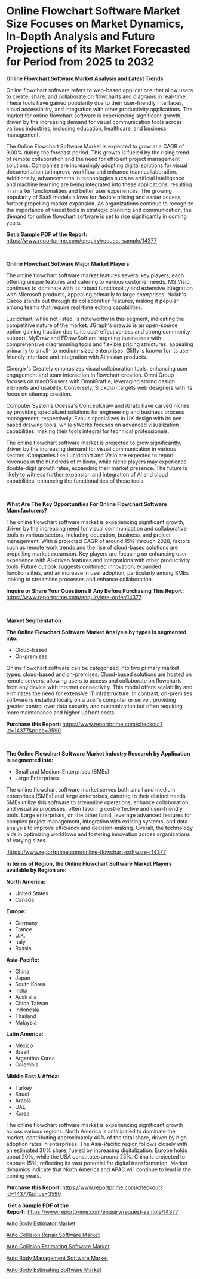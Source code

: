 <p><h1>Online Flowchart Software Market Size Focuses on Market Dynamics, In-Depth Analysis and Future Projections of its Market Forecasted for Period from 2025 to 2032</h1></p><p><strong>Online Flowchart Software Market Analysis and Latest Trends</strong></p>
<p><p>Online flowchart software refers to web-based applications that allow users to create, share, and collaborate on flowcharts and diagrams in real-time. These tools have gained popularity due to their user-friendly interfaces, cloud accessibility, and integration with other productivity applications. The market for online flowchart software is experiencing significant growth, driven by the increasing demand for visual communication tools across various industries, including education, healthcare, and business management.</p><p>The Online Flowchart Software Market is expected to grow at a CAGR of 9.00% during the forecast period. This growth is fueled by the rising trend of remote collaboration and the need for efficient project management solutions. Companies are increasingly adopting digital solutions for visual documentation to improve workflow and enhance team collaboration. Additionally, advancements in technologies such as artificial intelligence and machine learning are being integrated into these applications, resulting in smarter functionalities and better user experiences. The growing popularity of SaaS models allows for flexible pricing and easier access, further propelling market expansion. As organizations continue to recognize the importance of visual tools in strategic planning and communication, the demand for online flowchart software is set to rise significantly in coming years.</p></p>
<p><strong>Get a Sample PDF of the Report:&nbsp;</strong> <a href="https://www.reportprime.com/enquiry/request-sample/14377?utm_campaign=1138&utm_medium=2&utm_source=Github&utm_content=ia&utm_term=20032025&utm_id=online-flowchart-software">https://www.reportprime.com/enquiry/request-sample/14377</a></p>
<p>&nbsp;</p>
<p><strong>Online Flowchart Software Major Market Players</strong></p>
<p><p>The online flowchart software market features several key players, each offering unique features and catering to various customer needs. MS Visio continues to dominate with its robust functionality and extensive integration with Microsoft products, appealing primarily to large enterprises. Nulab's Cacoo stands out through its collaboration features, making it popular among teams that require real-time editing capabilities.</p><p>Lucidchart, while not listed, is noteworthy in this segment, indicating the competitive nature of the market. JGraph's draw.io is an open-source option gaining traction due to its cost-effectiveness and strong community support. MyDraw and EDrawSoft are targeting businesses with comprehensive diagramming tools and flexible pricing structures, appealing primarily to small- to medium-sized enterprises. Gliffy is known for its user-friendly interface and integration with Atlassian products.</p><p>Cinergix's Creately emphasizes visual collaboration tools, enhancing user engagement and team interaction in flowchart creation. Omni Group focuses on macOS users with OmniGraffle, leveraging strong design elements and usability. Conversely, Slickplan targets web designers with its focus on sitemap creation.</p><p>Computer Systems Odessa's ConceptDraw and iGrafx have carved niches by providing specialized solutions for engineering and business process management, respectively. Evolus specializes in UX design with its pen-based drawing tools, while yWorks focuses on advanced visualization capabilities, making their tools integral for technical professionals.</p><p>The online flowchart software market is projected to grow significantly, driven by the increasing demand for visual communication in various sectors. Companies like Lucidchart and Visio are expected to report revenues in the hundreds of millions, while niche players may experience double-digit growth rates, expanding their market presence. The future is likely to witness further expansion and integration of AI and cloud capabilities, enhancing the functionalities of these tools.</p></p>
<p>&nbsp;</p>
<p><strong>What Are The Key Opportunities For Online Flowchart Software Manufacturers?</strong></p>
<p><p>The online flowchart software market is experiencing significant growth, driven by the increasing need for visual communication and collaborative tools in various sectors, including education, business, and project management. With a projected CAGR of around 15% through 2028, factors such as remote work trends and the rise of cloud-based solutions are propelling market expansion. Key players are focusing on enhancing user experience with AI-driven features and integrations with other productivity tools. Future outlook suggests continued innovation, expanded functionalities, and an increase in user adoption, particularly among SMEs looking to streamline processes and enhance collaboration.</p></p>
<p><strong>Inquire or Share Your Questions If Any Before Purchasing This Report:</strong> <a href="https://www.reportprime.com/enquiry/pre-order/14377?utm_campaign=1138&utm_medium=2&utm_source=Github&utm_content=ia&utm_term=20032025&utm_id=online-flowchart-software">https://www.reportprime.com/enquiry/pre-order/14377</a></p>
<p>&nbsp;</p>
<p><strong>Market Segmentation</strong></p>
<p><strong>The Online Flowchart Software Market Analysis by types is segmented into:</strong></p>
<p><ul><li>Cloud-based</li><li>On-premises</li></ul></p>
<p><p>Online flowchart software can be categorized into two primary market types: cloud-based and on-premises. Cloud-based solutions are hosted on remote servers, allowing users to access and collaborate on flowcharts from any device with internet connectivity. This model offers scalability and eliminates the need for extensive IT infrastructure. In contrast, on-premises software is installed locally on a user's computer or server, providing greater control over data security and customization but often requiring more maintenance and higher upfront costs.</p></p>
<p><strong>Purchase this Report:&nbsp;</strong><a href="https://www.reportprime.com/checkout?id=14377&price=3590&utm_campaign=1138&utm_medium=2&utm_source=Github&utm_content=ia&utm_term=20032025&utm_id=online-flowchart-software">https://www.reportprime.com/checkout?id=14377&price=3590</a></p>
<p>&nbsp;</p>
<p><strong>The Online Flowchart Software Market Industry Research by Application is segmented into:</strong></p>
<p><ul><li>Small and Medium Enterprises (SMEs)</li><li>Large Enterprises</li></ul></p>
<p><p>The online flowchart software market serves both small and medium enterprises (SMEs) and large enterprises, catering to their distinct needs. SMEs utilize this software to streamline operations, enhance collaboration, and visualize processes, often favoring cost-effective and user-friendly tools. Large enterprises, on the other hand, leverage advanced features for complex project management, integration with existing systems, and data analysis to improve efficiency and decision-making. Overall, the technology aids in optimizing workflows and fostering innovation across organizations of varying sizes.</p></p>
<p><a href="https://www.reportprime.com/online-flowchart-software-r14377?utm_campaign=1138&utm_medium=2&utm_source=Github&utm_content=ia&utm_term=20032025&utm_id=online-flowchart-software">&nbsp;https://www.reportprime.com/online-flowchart-software-r14377</a></p>
<p><strong>In terms of Region, the Online Flowchart Software Market Players available by Region are:</strong></p>
<p>
    <p> <strong> North America: </strong>
        <ul>
            <li>United States</li>
            <li>Canada</li>
        </ul>
        </p> 
    <p> <strong> Europe: </strong>
        <ul>
            <li>Germany</li>
            <li>France</li>
            <li>U.K.</li>
            <li>Italy</li>
            <li>Russia</li>
        </ul>
        </p> 
    <p> <strong> Asia-Pacific: </strong>
        <ul>
            <li>China</li>
            <li>Japan</li>
            <li>South Korea</li>
            <li>India</li>
            <li>Australia</li>
            <li>China Taiwan</li>
            <li>Indonesia</li>
            <li>Thailand</li>
            <li>Malaysia</li>
        </ul>
        </p> 
    <p> <strong> Latin America: </strong>
        <ul>
            <li>Mexico</li>
            <li>Brazil</li>
            <li>Argentina Korea</li>
            <li>Colombia</li>
        </ul>
        </p> 
    <p> <strong> Middle East & Africa: </strong>
        <ul>
            <li>Turkey</li>
            <li>Saudi</li>
            <li>Arabia</li>
            <li>UAE</li>
            <li>Korea</li>
        </ul>
    </p>
    </p>
<p><p>The online flowchart software market is experiencing significant growth across various regions. North America is anticipated to dominate the market, contributing approximately 40% of the total share, driven by high adoption rates in enterprises. The Asia-Pacific region follows closely with an estimated 30% share, fueled by increasing digitalization. Europe holds about 20%, while the USA constitutes around 25%. China is projected to capture 15%, reflecting its vast potential for digital transformation. Market dynamics indicate that North America and APAC will continue to lead in the coming years.</p></p>
<p><strong>Purchase this Report: </strong><a href="https://www.reportprime.com/checkout?id=14377&price=3590&utm_campaign=1138&utm_medium=2&utm_source=Github&utm_content=ia&utm_term=20032025&utm_id=online-flowchart-software">https://www.reportprime.com/checkout?id=14377&price=3590</a></p>
<p>&nbsp;<strong>Get a Sample PDF of the Report:&nbsp;&nbsp;</strong><a href="https://www.reportprime.com/enquiry/request-sample/14377?utm_campaign=1138&utm_medium=2&utm_source=Github&utm_content=ia&utm_term=20032025&utm_id=online-flowchart-software">https://www.reportprime.com/enquiry/request-sample/14377</a></p>
<p><strong></strong></p>
<p><p><a href="https://github.com/tandepinho3p/Market-Research-Report-List-1/blob/main/auto-body-estimator-market.md?utm_campaign=1138&utm_medium=2&utm_source=Github&utm_content=ia&utm_term=20032025&utm_id=online-flowchart-software">Auto Body Estimator Market</a></p><p><a href="https://github.com/totrisammir/Market-Research-Report-List-1/blob/main/auto-collision-repair-software-market.md?utm_campaign=1138&utm_medium=2&utm_source=Github&utm_content=ia&utm_term=20032025&utm_id=online-flowchart-software">Auto Collision Repair Software Market</a></p><p><a href="https://github.com/syskamazucqa/Market-Research-Report-List-1/blob/main/auto-collision-estimating-software-market.md?utm_campaign=1138&utm_medium=2&utm_source=Github&utm_content=ia&utm_term=20032025&utm_id=online-flowchart-software">Auto Collision Estimating Software Market</a></p><p><a href="https://github.com/bhuraoutenc8/Market-Research-Report-List-1/blob/main/auto-body-management-software-market.md?utm_campaign=1138&utm_medium=2&utm_source=Github&utm_content=ia&utm_term=20032025&utm_id=online-flowchart-software">Auto Body Management Software Market</a></p><p><a href="https://github.com/guyerkanakwu/Market-Research-Report-List-1/blob/main/auto-body-estimating-software-market.md?utm_campaign=1138&utm_medium=2&utm_source=Github&utm_content=ia&utm_term=20032025&utm_id=online-flowchart-software">Auto Body Estimating Software Market</a></p></p>